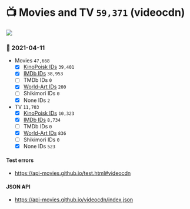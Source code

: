 # :tv: Movies and TV `59,371` (videocdn)

<a href="https://API-Movies.github.io"><img src="https://API-Movies.github.io/banner.png?cache"></a>

### :date: 2021-04-11
- Movies `47,668`
  - [x] <a href="https://API-Movies.github.io/videocdn/movie_kinopoisk_ids.json">KinoPoisk IDs</a> `39,401`
  - [x] <a href="https://API-Movies.github.io/videocdn/movie_imdb_ids.json">IMDb IDs</a> `38,953`
  - [ ] TMDb IDs `0`
  - [x] <a href="https://API-Movies.github.io/videocdn/movie_world_art_ids.json">World-Art IDs</a> `200`
  - [ ] Shikimori IDs `0`
  - [x] None IDs `2`
- TV `11,703`
  - [x] <a href="https://API-Movies.github.io/videocdn/tv_kinopoisk_ids.json">KinoPoisk IDs</a> `10,323`
  - [x] <a href="https://API-Movies.github.io/videocdn/tv_imdb_ids.json">IMDb IDs</a> `8,734`
  - [ ] TMDb IDs `0`
  - [x] <a href="https://API-Movies.github.io/videocdn/tv_world_art_ids.json">World-Art IDs</a> `836`
  - [ ] Shikimori IDs `0`
  - [x] None IDs `523`
#### Test errors
- <a href='https://api-movies.github.io/test.html#videocdn'>https://api-movies.github.io/test.html#videocdn</a>
#### JSON API
- <a href='https://api-movies.github.io/videocdn/index.json'>https://api-movies.github.io/videocdn/index.json</a>
